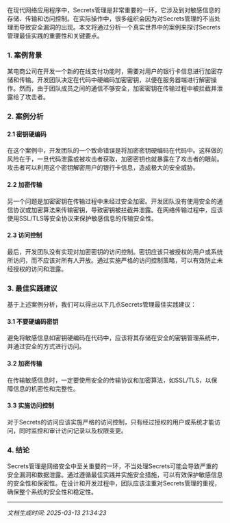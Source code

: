 在现代网络应用程序中，Secrets管理是非常重要的一环，它涉及到对敏感信息的存储、传输和访问控制。在实际操作中，很多组织会因为对Secrets管理的不当处理而导致安全漏洞的出现。本文将通过分析一个真实世界中的案例来探讨Secrets管理最佳实践的重要性和关键要点。

### 1. 案例背景

某电商公司在开发一个新的在线支付功能时，需要对用户的银行卡信息进行加密存储和传输。开发团队决定在代码中硬编码加密密钥，以便在服务器端进行解密操作。然而，由于团队成员之间的通信不够安全，加密密钥在传输过程中被拦截并泄露给了攻击者。

### 2. 案例分析

#### 2.1 密钥硬编码

在这个案例中，开发团队的一个致命错误是将加密密钥硬编码在代码中。这样做的风险在于，一旦代码泄露或被攻击者获取，加密密钥也就暴露在了攻击者的眼前。攻击者可以利用这个密钥解密用户的银行卡信息，造成极大的安全威胁。

#### 2.2 加密传输

另一个问题是加密密钥在传输过程中未经过安全加密。开发团队没有使用安全的通信协议或加密算法来传输密钥，导致密钥被拦截并泄露。在网络传输过程中，应该使用SSL/TLS等安全协议来保护敏感信息的传输安全性。

#### 2.3 访问控制

最后，开发团队没有实现对加密密钥的访问控制。密钥应该只被授权的用户或系统所访问，而不应该对所有人开放。通过实施严格的访问控制策略，可以有效防止未经授权的访问和泄露。

### 3. 最佳实践建议

基于上述案例分析，我们可以得出以下几点Secrets管理最佳实践建议：

#### 3.1 不要硬编码密钥

避免将敏感信息如密钥硬编码在代码中，应该将其存储在安全的密钥管理系统中，并通过安全的方式进行访问。

#### 3.2 加密传输

在传输敏感信息时，一定要使用安全的传输协议和加密算法，如SSL/TLS，以保障信息的机密性和完整性。

#### 3.3 实施访问控制

对于Secrets的访问应该实施严格的访问控制，只有经过授权的用户或系统才能访问，同时监控和审计访问记录以及权限变更。

### 4. 结论

Secrets管理是网络安全中至关重要的一环，不当处理Secrets可能会导致严重的安全漏洞和数据泄露。通过遵循最佳实践并实施安全措施，可以有效保护敏感信息的安全性和保密性。在设计和开发过程中，团队应该注重对Secrets管理的重视，确保整个系统的安全性和稳定性。

---

*文档生成时间: 2025-03-13 21:34:23*
